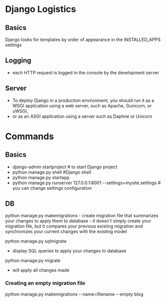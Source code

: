 # Django Logistics

## Basics
Django looks for templates by order of appearance in the INSTALLED_APPS settings

## Logging
- each HTTP request is logged in the console by the development server

## Server
- To deploy Django in a production environment, you should run it as a WSGI application using a web server, such as Apache, Gunicorn, or uWSGI,
- or as an ASGI application using a server such as Daphne or Uvicorn


# Commands

## Basics
- django-admin startproject <project name> # to start Django project
- python manage.py shell #Django shell
- python manage.py startapp <appname>
- python manage.py runserver 127.0.0.1:8001 --settings=mysite.settings # you can change settings configuration

## DB
python manage.py makemigrations <appname> 
    - create migration file that summarizes your changes to apply them to database
    - it doesn't simply create your migration file, but it compares your previous existing migration and synchronizes your current changes with the existing model

python manage.py sqlmigrate <appname> <migration id>
   - display SQL queries to apply your changes to database

python manage.py migrate
   - will apply all changes made


### Creating an empty migration file
python manage.py makemigrations --name=filename --empty blog

